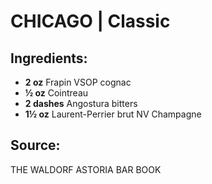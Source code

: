 # CHICAGO | Classic

## Ingredients:
- **2 oz** Frapin VSOP cognac
- **½ oz** Cointreau
- **2 dashes** Angostura bitters
- **1½ oz** Laurent-Perrier brut NV Champagne

## Source:
THE WALDORF ASTORIA BAR BOOK
